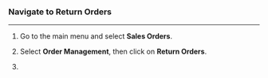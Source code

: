 
### Navigate to Return Orders
___

1. Go to the main menu and select **Sales Orders**.

2. Select **Order Management**, then click on **Return Orders**.

3. 

